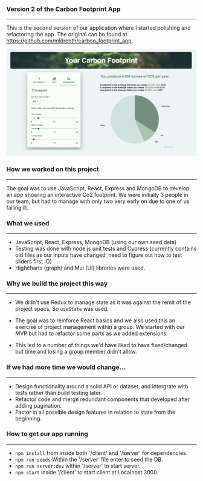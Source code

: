 ### Version 2 of the Carbon Footprint App
---
This is the second version of our application where I started polishing and refactoring the app.
The original can be found at https://github.com/mldrenth/carbon_footprint_app.

![App Screenshot](/images/app_screenshot.png?raw=true)

### How we worked on this project
---
The goal was to use JavaScript, React, Express and MongoDB to develop an app showing an interactive Co2 footprint.
We were initially 3 people in our team, but had to manage with only two very early on due to one of us falling ill.

### What we used
---
- JavaScript, React, Express, MongoDB (using our own seed data)
- Testing was done with node.js unit tests and Cypress (currently contains old files as our inputs have changed, need to figure out
  how to test sliders first :D)
- Highcharts (graph) and Mui (UI) libraries were used. 

### Why we build the project this way
---
- We didn't use Redux to manage state as it was against the remit of the project specs, So `useState` was used.

- The goal was to reinforce React basics and we also used this an exercise of project management within a group. We started
  with our MVP but had to refactor some parts as we added extensions.

- This led to a number of things we'd have liked to have fixed/changed but time and losing a group member didn't allow.

### If we had more time we would change...
---
- Design functionality around a solid API or dataset, and intergrate with tests rather than build testing later.
- Refactor code and merge redundant components that developed after adding pagination. 
- Factor in all possible design features in relation to state from the beginning. 

### How to get our app running
---
- `npm install` from inside both '/client' and '/server' for dependencies. 
- `npm run seeds` Within the '/server' file enter to seed the DB.
- `npm run server:dev` within '/server' to start server. 
- `npm start` inside '/client' to start client at Localhost:3000.

